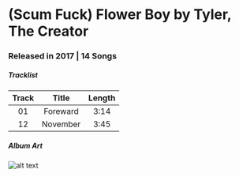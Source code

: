 # (Scum Fuck) Flower Boy by Tyler, The Creator

### Released in 2017 | 14 Songs

##### Tracklist

| Track   | Title                | Length   |
|:-------:|:--------------------:|:--------:|
01 | Foreward | 3:14
12 | November | 3:45

##### Album Art

![alt text](https://dcvslab.github.io/music/mp3/14/album.jpg "Flower Boy")
